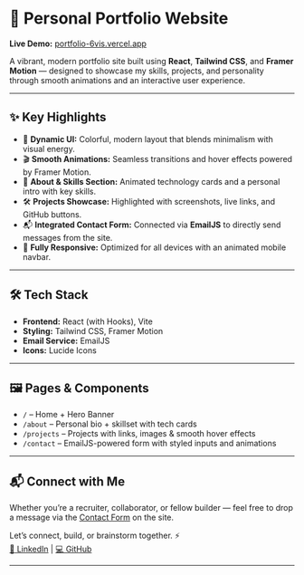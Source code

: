 # 🚀 Personal Portfolio Website

**Live Demo:** [portfolio-6vis.vercel.app](https://portfolio-6vis.vercel.app/)

A vibrant, modern portfolio site built using **React**, **Tailwind CSS**, and **Framer Motion** — designed to showcase my skills, projects, and personality through smooth animations and an interactive user experience.

---

## ✨ Key Highlights

- 🎨 **Dynamic UI:** Colorful, modern layout that blends minimalism with visual energy.
- 🎬 **Smooth Animations:** Seamless transitions and hover effects powered by Framer Motion.
- 🧠 **About & Skills Section:** Animated technology cards and a personal intro with key skills.
- 🛠️ **Projects Showcase:** Highlighted with screenshots, live links, and GitHub buttons.
- 📬 **Integrated Contact Form:** Connected via **EmailJS** to directly send messages from the site.
- 📱 **Fully Responsive:** Optimized for all devices with an animated mobile navbar.

---

## 🛠 Tech Stack

- **Frontend:** React (with Hooks), Vite
- **Styling:** Tailwind CSS, Framer Motion
- **Email Service:** EmailJS
- **Icons:** Lucide Icons

---

## 🖼️ Pages & Components

- `/` – Home + Hero Banner  
- `/about` – Personal bio + skillset with tech cards  
- `/projects` – Projects with links, images & smooth hover effects  
- `/contact` – EmailJS-powered form with styled inputs and animations  

---

## 📬 Connect with Me

Whether you’re a recruiter, collaborator, or fellow builder — feel free to drop a message via the [Contact Form](https://portfolio-6vis.vercel.app/#contact) on the site.

Let’s connect, build, or brainstorm together. ⚡  
[🔗 LinkedIn](https://www.linkedin.com/in/mohita-chourase/) | [💻 GitHub](https://github.com/Mohitachourase28)

---


